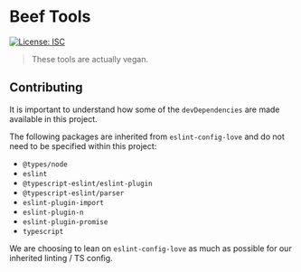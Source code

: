 # Beef Tools

[![License: ISC](https://img.shields.io/badge/License-ISC-blue.svg)](https://opensource.org/licenses/ISC)

> These tools are actually vegan.

## Contributing

It is important to understand how some of the `devDependencies` are made available in this project.

The following packages are inherited from `eslint-config-love` and do not need to be specified within this project:

- `@types/node`
- `eslint`
- `@typescript-eslint/eslint-plugin`
- `@typescript-eslint/parser`
- `eslint-plugin-import`
- `eslint-plugin-n`
- `eslint-plugin-promise`
- `typescript`

We are choosing to lean on `eslint-config-love` as much as possible for our inherited linting / TS config.
